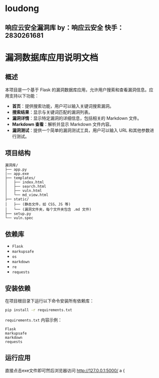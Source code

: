 # loudong
响应云安全漏洞库
by：响应云安全
快手：2830261681
---

# 漏洞数据库应用说明文档

## 概述

本项目是一个基于 Flask 的漏洞数据库应用，允许用户搜索和查看漏洞信息。应用支持以下功能：

- **首页**：提供搜索功能，用户可以输入关键词搜索漏洞。
- **搜索结果**：显示与关键词匹配的漏洞列表。
- **漏洞详情**：显示特定漏洞的详细信息，包括相关的 Markdown 文件。
- **Markdown 查看**：解析并显示 Markdown 文件内容。
- **漏洞测试**：提供一个简单的漏洞测试工具，用户可以输入 URL 和其他参数进行测试。

## 项目结构

```
漏洞库/
├── app.py
|—— app.exe
├── templates/
│   ├── index.html
│   ├── search.html
│   ├── vuln.html
│   └── md_view.html
├── static/
│   ├── (静态文件，如 CSS、JS 等)
│   └── (漏洞文件夹，每个文件夹包含 .md 文件)
├── setup.py
└── vuln.spec
```

## 依赖库

- `Flask`
- `markupsafe`
- `os`
- `markdown`
- `re`
- `requests`

## 安装依赖

在项目根目录下运行以下命令安装所有依赖库：

```sh
pip install -r requirements.txt
```

`requirements.txt` 内容示例：

```
Flask
markupsafe
markdown
requests
```

## 运行应用

直接点击exe文件即可然后浏览器访问 http://127.0.0.1:5000/
        a {
